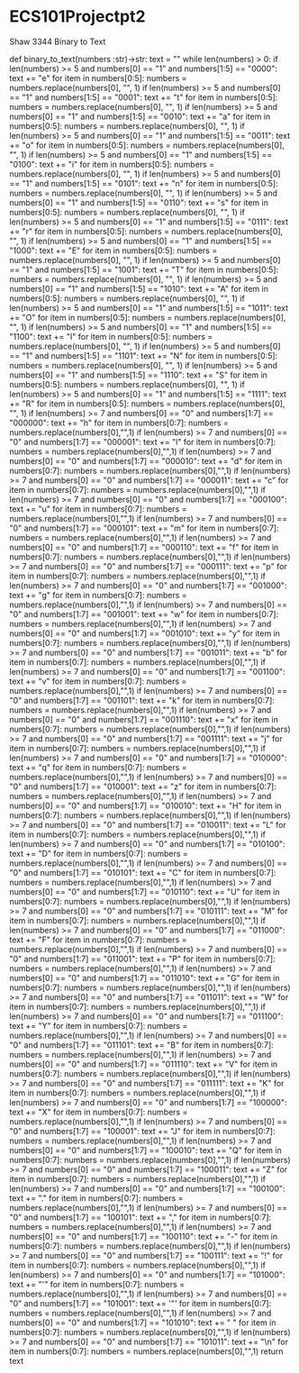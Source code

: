 # ECS101Projectpt2
Shaw 3344
Binary to Text

def binary_to_text(numbers :str)->str:
   text = ""
   while len(numbers) > 0:
       if len(numbers) >= 5 and numbers[0] == "1" and numbers[1:5] == "0000":
           text += "e"
           for item in numbers[0:5]:
               numbers = numbers.replace(numbers[0], "", 1)
       if len(numbers) >= 5 and numbers[0] == "1" and numbers[1:5] == "0001":
           text += "t"
           for item in numbers[0:5]:
               numbers = numbers.replace(numbers[0], "", 1)
       if len(numbers) >= 5 and numbers[0] == "1" and numbers[1:5] == "0010":
           text += "a"
           for item in numbers[0:5]:
               numbers = numbers.replace(numbers[0], "", 1)
       if len(numbers) >= 5 and numbers[0] == "1" and numbers[1:5] == "0011":
           text += "o"
           for item in numbers[0:5]:
               numbers = numbers.replace(numbers[0], "", 1)
       if len(numbers) >= 5 and numbers[0] == "1" and numbers[1:5] == "0100":
           text += "i"
           for item in numbers[0:5]:
               numbers = numbers.replace(numbers[0], "", 1)
       if len(numbers) >= 5 and numbers[0] == "1" and numbers[1:5] == "0101":
           text += "n"
           for item in numbers[0:5]:
               numbers = numbers.replace(numbers[0], "", 1)
       if len(numbers) >= 5 and numbers[0] == "1" and numbers[1:5] == "0110":
           text += "s"
           for item in numbers[0:5]:
               numbers = numbers.replace(numbers[0], "", 1)
       if len(numbers) >= 5 and numbers[0] == "1" and numbers[1:5] == "0111":
           text += "r"
           for item in numbers[0:5]:
               numbers = numbers.replace(numbers[0], "", 1)
       if len(numbers) >= 5 and numbers[0] == "1" and numbers[1:5] == "1000":
           text += "E"
           for item in numbers[0:5]:
               numbers = numbers.replace(numbers[0], "", 1)
       if len(numbers) >= 5 and numbers[0] == "1" and numbers[1:5] == "1001":
           text += "T"
           for item in numbers[0:5]:
               numbers = numbers.replace(numbers[0], "", 1)
       if len(numbers) >= 5 and numbers[0] == "1" and numbers[1:5] == "1010":
           text += "A"
           for item in numbers[0:5]:
               numbers = numbers.replace(numbers[0], "", 1)
       if len(numbers) >= 5 and numbers[0] == "1" and numbers[1:5] == "1011":
           text += "O"
           for item in numbers[0:5]:
               numbers = numbers.replace(numbers[0], "", 1)
       if len(numbers) >= 5 and numbers[0] == "1" and numbers[1:5] == "1100":
           text += "I"
           for item in numbers[0:5]:
               numbers = numbers.replace(numbers[0], "", 1)
       if len(numbers) >= 5 and numbers[0] == "1" and numbers[1:5] == "1101":
           text += "N"
           for item in numbers[0:5]:
               numbers = numbers.replace(numbers[0], "", 1)
       if len(numbers) >= 5 and numbers[0] == "1" and numbers[1:5] == "1110":
           text += "S"
           for item in numbers[0:5]:
               numbers = numbers.replace(numbers[0], "", 1)
       if len(numbers) >= 5 and numbers[0] == "1" and numbers[1:5] == "1111":
           text += "R"
           for item in numbers[0:5]:
               numbers = numbers.replace(numbers[0], "", 1)
       if len(numbers) >= 7 and numbers[0] == "0" and numbers[1:7] == "000000":
           text += "h"
           for item in numbers[0:7]:
               numbers = numbers.replace(numbers[0],"",1)
       if len(numbers) >= 7 and numbers[0] == "0" and numbers[1:7] == "000001":
           text += "l"
           for item in numbers[0:7]:
               numbers = numbers.replace(numbers[0],"",1)
       if len(numbers) >= 7 and numbers[0] == "0" and numbers[1:7] == "000010":
           text += "d"
           for item in numbers[0:7]:
               numbers = numbers.replace(numbers[0],"",1)
       if len(numbers) >= 7 and numbers[0] == "0" and numbers[1:7] == "000011":
           text += "c"
           for item in numbers[0:7]:
               numbers = numbers.replace(numbers[0],"",1)
       if len(numbers) >= 7 and numbers[0] == "0" and numbers[1:7] == "000100":
           text += "u"
           for item in numbers[0:7]:
               numbers = numbers.replace(numbers[0],"",1)
       if len(numbers) >= 7 and numbers[0] == "0" and numbers[1:7] == "000101":
           text += "m"
           for item in numbers[0:7]:
               numbers = numbers.replace(numbers[0],"",1)
       if len(numbers) >= 7 and numbers[0] == "0" and numbers[1:7] == "000110":
           text += "f"
           for item in numbers[0:7]:
               numbers = numbers.replace(numbers[0],"",1)
       if len(numbers) >= 7 and numbers[0] == "0" and numbers[1:7] == "000111":
           text += "p"
           for item in numbers[0:7]:
               numbers = numbers.replace(numbers[0],"",1)
       if len(numbers) >= 7 and numbers[0] == "0" and numbers[1:7] == "001000":
           text += "g"
           for item in numbers[0:7]:
               numbers = numbers.replace(numbers[0],"",1)
       if len(numbers) >= 7 and numbers[0] == "0" and numbers[1:7] == "001001":
           text += "w"
           for item in numbers[0:7]:
               numbers = numbers.replace(numbers[0],"",1)
       if len(numbers) >= 7 and numbers[0] == "0" and numbers[1:7] == "001010":
           text += "y"
           for item in numbers[0:7]:
               numbers = numbers.replace(numbers[0],"",1)
       if len(numbers) >= 7 and numbers[0] == "0" and numbers[1:7] == "001011":
           text += "b"
           for item in numbers[0:7]:
               numbers = numbers.replace(numbers[0],"",1)
       if len(numbers) >= 7 and numbers[0] == "0" and numbers[1:7] == "001100":
           text += "v"
           for item in numbers[0:7]:
               numbers = numbers.replace(numbers[0],"",1)
       if len(numbers) >= 7 and numbers[0] == "0" and numbers[1:7] == "001101":
           text += "k"
           for item in numbers[0:7]:
               numbers = numbers.replace(numbers[0],"",1)
       if len(numbers) >= 7 and numbers[0] == "0" and numbers[1:7] == "001110":
           text += "x"
           for item in numbers[0:7]:
               numbers = numbers.replace(numbers[0],"",1)
       if len(numbers) >= 7 and numbers[0] == "0" and numbers[1:7] == "001111":
           text += "j"
           for item in numbers[0:7]:
               numbers = numbers.replace(numbers[0],"",1)
       if len(numbers) >= 7 and numbers[0] == "0" and numbers[1:7] == "010000":
           text += "q"
           for item in numbers[0:7]:
               numbers = numbers.replace(numbers[0],"",1)
       if len(numbers) >= 7 and numbers[0] == "0" and numbers[1:7] == "010001":
           text += "z"
           for item in numbers[0:7]:
               numbers = numbers.replace(numbers[0],"",1)
       if len(numbers) >= 7 and numbers[0] == "0" and numbers[1:7] == "010010":
           text += "H"
           for item in numbers[0:7]:
               numbers = numbers.replace(numbers[0],"",1)
       if len(numbers) >= 7 and numbers[0] == "0" and numbers[1:7] == "010011":
           text += "L"
           for item in numbers[0:7]:
               numbers = numbers.replace(numbers[0],"",1)
       if len(numbers) >= 7 and numbers[0] == "0" and numbers[1:7] == "010100":
           text += "D"
           for item in numbers[0:7]:
               numbers = numbers.replace(numbers[0],"",1)
       if len(numbers) >= 7 and numbers[0] == "0" and numbers[1:7] == "010101":
           text += "C"
           for item in numbers[0:7]:
               numbers = numbers.replace(numbers[0],"",1)
       if len(numbers) >= 7 and numbers[0] == "0" and numbers[1:7] == "010110":
           text += "U"
           for item in numbers[0:7]:
               numbers = numbers.replace(numbers[0],"",1)
       if len(numbers) >= 7 and numbers[0] == "0" and numbers[1:7] == "010111":
           text += "M"
           for item in numbers[0:7]:
               numbers = numbers.replace(numbers[0],"",1)
       if len(numbers) >= 7 and numbers[0] == "0" and numbers[1:7] == "011000":
           text += "F"
           for item in numbers[0:7]:
               numbers = numbers.replace(numbers[0],"",1)
       if len(numbers) >= 7 and numbers[0] == "0" and numbers[1:7] == "011001":
           text += "P"
           for item in numbers[0:7]:
               numbers = numbers.replace(numbers[0],"",1)
       if len(numbers) >= 7 and numbers[0] == "0" and numbers[1:7] == "011010":
           text += "G"
           for item in numbers[0:7]:
               numbers = numbers.replace(numbers[0],"",1)
       if len(numbers) >= 7 and numbers[0] == "0" and numbers[1:7] == "011011":
           text += "W"
           for item in numbers[0:7]:
               numbers = numbers.replace(numbers[0],"",1)
       if len(numbers) >= 7 and numbers[0] == "0" and numbers[1:7] == "011100":
           text += "Y"
           for item in numbers[0:7]:
               numbers = numbers.replace(numbers[0],"",1)
       if len(numbers) >= 7 and numbers[0] == "0" and numbers[1:7] == "011101":
           text += "B"
           for item in numbers[0:7]:
               numbers = numbers.replace(numbers[0],"",1)
       if len(numbers) >= 7 and numbers[0] == "0" and numbers[1:7] == "011110":
           text += "V"
           for item in numbers[0:7]:
               numbers = numbers.replace(numbers[0],"",1)
       if len(numbers) >= 7 and numbers[0] == "0" and numbers[1:7] == "011111":
           text += "K"
           for item in numbers[0:7]:
               numbers = numbers.replace(numbers[0],"",1)
       if len(numbers) >= 7 and numbers[0] == "0" and numbers[1:7] == "100000":
           text += "X"
           for item in numbers[0:7]:
               numbers = numbers.replace(numbers[0],"",1)
       if len(numbers) >= 7 and numbers[0] == "0" and numbers[1:7] == "100001":
           text += "J"
           for item in numbers[0:7]:
               numbers = numbers.replace(numbers[0],"",1)
       if len(numbers) >= 7 and numbers[0] == "0" and numbers[1:7] == "100010":
           text += "Q"
           for item in numbers[0:7]:
               numbers = numbers.replace(numbers[0],"",1)
       if len(numbers) >= 7 and numbers[0] == "0" and numbers[1:7] == "100011":
           text += "Z"
           for item in numbers[0:7]:
               numbers = numbers.replace(numbers[0],"",1)
       if len(numbers) >= 7 and numbers[0] == "0" and numbers[1:7] == "100100":
           text += "."
           for item in numbers[0:7]:
               numbers = numbers.replace(numbers[0],"",1)
       if len(numbers) >= 7 and numbers[0] == "0" and numbers[1:7] == "100101":
           text += ","
           for item in numbers[0:7]:
               numbers = numbers.replace(numbers[0],"",1)
       if len(numbers) >= 7 and numbers[0] == "0" and numbers[1:7] == "100110":
           text += "-"
           for item in numbers[0:7]:
               numbers = numbers.replace(numbers[0],"",1)
       if len(numbers) >= 7 and numbers[0] == "0" and numbers[1:7] == "100111":
           text += "!"
           for item in numbers[0:7]:
               numbers = numbers.replace(numbers[0],"",1)
       if len(numbers) >= 7 and numbers[0] == "0" and numbers[1:7] == "101000":
           text += "'"
           for item in numbers[0:7]:
               numbers = numbers.replace(numbers[0],"",1)
       if len(numbers) >= 7 and numbers[0] == "0" and numbers[1:7] == "101001":
           text += '"'
           for item in numbers[0:7]:
               numbers = numbers.replace(numbers[0],"",1)
       if len(numbers) >= 7 and numbers[0] == "0" and numbers[1:7] == "101010":
           text += " "
           for item in numbers[0:7]:
               numbers = numbers.replace(numbers[0],"",1)
       if len(numbers) >= 7 and numbers[0] == "0" and numbers[1:7] == "101011":
           text += "\n"
           for item in numbers[0:7]:
               numbers = numbers.replace(numbers[0],"",1)
return text

